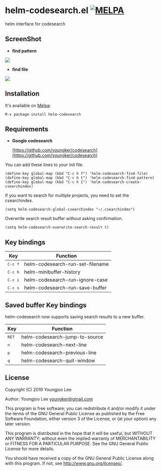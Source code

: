 # helm-codesearch.el [![MELPA](http://melpa.org/packages/helm-codesearch-badge.svg)](http://melpa.org/#/helm-codesearch)

helm interface for codesearch

## ScreenShot

- **find pattern**

<img align="center" src="https://raw.github.com/youngker/helm-codesearch.el/master/helm-codesearch-pattern.png">

- **find file**

<img align="center" src="https://raw.github.com/youngker/helm-codesearch.el/master/helm-codesearch-file.png">

## Installation

It's available on [Melpa](https://melpa.org/):

    M-x package-install helm-codesearch

## Requirements

- **Google codesearch**

  [https://github.com/youngker/codesearch](https://github.com/youngker/codesearch)


You can add these lines to your init file.

```elisp
(define-key global-map (kbd "C-c h f") 'helm-codesearch-find-file)
(define-key global-map (kbd "C-c h t") 'helm-codesearch-find-pattern)
(define-key global-map (kbd "C-c h I") 'helm-codesearch-create-csearchindex)
```

If you want to search for multiple projects, you need to set the csearchindex.

```elisp
(setq helm-codesearch-global-csearchindex "~/.csearchindex")
```
Overwrite search result buffer without asking confirmation.

```elisp
(setq helm-codesearch-overwrite-search-result t)
```

## Key bindings

Key | Function
--- | --------
<kbd>C-c f</kbd> | helm-codesearch-run-set-filename
<kbd>C-c h</kbd> | helm-minibuffer-history
<kbd>C-c i</kbd> | helm-codesearch-run-ignore-case
<kbd>C-c s</kbd> | helm-codesearch-run-save-buffer

## Saved buffer Key bindings

helm-codesearch now supports saving search results to a new buffer.

Key | Function
--- | --------
<kbd>RET</kbd> | helm-codesearch-jump-to-source
<kbd>n</kbd> | helm-codesearch-next-line
<kbd>p</kbd> | helm-codesearch-previous-line
<kbd>q</kbd> | helm-codesearch-quit-window

## License

Copyright (C) 2019 Youngjoo Lee

Author: Youngjoo Lee <youngker@gmail.com>

This program is free software; you can redistribute it and/or modify
it under the terms of the GNU General Public License as published by
the Free Software Foundation, either version 3 of the License, or
(at your option) any later version.

This program is distributed in the hope that it will be useful,
but WITHOUT ANY WARRANTY; without even the implied warranty of
MERCHANTABILITY or FITNESS FOR A PARTICULAR PURPOSE.  See the
GNU General Public License for more details.

You should have received a copy of the GNU General Public License
along with this program.  If not, see <http://www.gnu.org/licenses/>.
